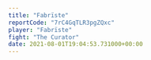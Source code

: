 ```yaml
---
title: "Fabrïste"
reportCode: "7rC4GqTLR3pgZQxc"
player: "Fabrïste"
fight: "The Curator"
date: 2021-08-01T19:04:53.731000+00:00
---
```

